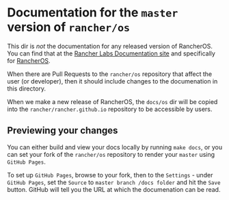 # Documentation for the `master` version of `rancher/os`

This dir is _not_ the documentation for any released version of RancherOS.
You can find that at the [Rancher Labs Documentation site](https://docs.rancher.com) and
specifically for [RancherOS](https://docs.rancher.com/os/).

When there are Pull Requests to the `rancher/os` repository that affect the user (or developer),
then it should include changes to the documenation in this directory.

When we make a new release of RancherOS, the `docs/os` dir will be copied into the `rancher/rancher.github.io`
repository to be accessible by users.

## Previewing your changes

You can either build and view your docs locally by running `make docs`, or you can
set your fork of the `rancher/os` repository to render your `master` using `GitHub Pages`.

To set up `GitHub Pages`, browse to your fork, then to the `Settings` - under `GitHub Pages`, set the `Source`
to `master branch /docs folder` and hit the `Save` button. GitHub will tell you the URL at which the
documenation can be read.
